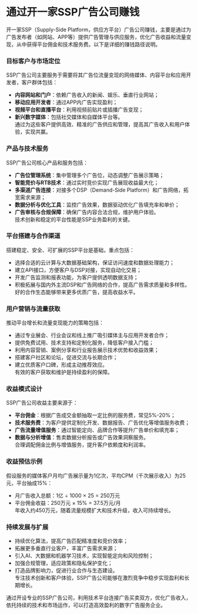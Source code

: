 # 通过开一家SSP广告公司赚钱

开一家SSP（Supply-Side Platform，供应方平台）广告公司赚钱，主要是通过为广告发布者（如网站、APP等）提供广告管理与供应服务，优化广告收益和流量变现，从中获得平台佣金和技术服务费。以下是详细的赚钱路径说明。

### 目标客户与市场定位  
SSP广告公司主要服务于需要将其广告位流量变现的网络媒体、内容平台和应用开发者，客户群体包括：  
* **内容网站和门户**：依赖广告收入的新闻、娱乐、垂直行业网站；  
* **移动应用开发者**：通过APP内广告实现盈利；  
* **视频平台和直播平台**：利用视频前贴片或插播广告变现；  
* **新兴数字媒体**：包括社交媒体和自媒体平台等。  
通过为这些客户提供高效、精准的广告供应和管理，提高其广告收入和用户体验，实现共赢。

### 产品与技术服务  
SSP广告公司核心产品和服务包括：  
* **广告位管理系统**：集中管理多个广告位，动态调整广告展示策略；  
* **智能竞价与RTB技术**：通过实时竞价实现广告展现收益最大化；  
* **多渠道广告连接**：对接多个DSP（Demand-Side Platform）和广告网络，拓宽需求来源；  
* **数据分析与优化工具**：监控广告效果，数据驱动优化广告填充率和单价；  
* **广告审核与合规保障**：确保广告内容合法合规，维护用户体验。  
技术创新和稳定的平台性能是SSP业务盈利的关键。

### 平台搭建与合作渠道  
搭建稳定、安全、可扩展的SSP平台是基础，重点包括：  
* 选择合适的云计算与大数据基础架构，保证访问速度和数据处理能力；  
* 建立API接口，方便客户与DSP对接，实现自动化交易；  
* 开发广告监测和报表功能，为客户提供透明数据支持；  
* 积极拓展与国内外主流DSP和广告网络的合作，提高广告需求质量和多样性。  
好的合作生态能够带来更多优质广告，提高收益水平。

### 用户营销与流量获取  
推动平台增长和流量变现能力的策略包括：  
* 通过专业展会、行业会议和线上推广吸引媒体主与应用开发者合作；  
* 提供免费试用、技术支持和定制化服务，降低客户接入门槛；  
* 利用内容营销、案例分享和行业报告展示技术优势和收益效果；  
* 搭建客户社区和论坛，促进交流与长期合作；  
* 建立优质客户口碑，形成主动推荐效应。  
有效的客户获取和维护是持续盈利的保障。

### 收益模式设计  
SSP广告公司收益主要来源于：  
* **平台佣金**：根据广告成交金额抽取一定比例的服务费，常见5%-20%；  
* **技术服务费**：为客户提供定制化开发、数据报告、广告优化等增值服务收费；  
* **广告流量增值服务**：通过智能定向、品牌合作等提升广告单价和填充率；  
* **数据与分析增值**：售卖数据分析报告或广告效果洞察服务。  
合理调配佣金比例与增值服务，提升客户依赖度和利润率。

### 收益预估示例  
假设服务的媒体客户月均广告展示量为1亿次，平均CPM（千次展示收入）为25元，平台抽成15%：  
* 月广告收入总额：1亿 ÷ 1000 × 25 = 250万元  
* 平台佣金收益：250万元 × 15% = 37.5万元/月  
年收入约450万元，随着流量规模扩大和技术升级，收入可持续增长。

### 持续发展与扩展  
* 持续优化算法，提高广告匹配精准度和竞价效率；  
* 拓展更多垂直行业客户，丰富广告需求来源；  
* 引入AI、大数据和机器学习技术，实现智能定向和风险控制；  
* 加强合规管理，适应政策和隐私保护变化；  
* 打造品牌影响力，促进行业合作与生态建设。  
专注技术创新和客户体验，SSP广告公司能够在激烈竞争中稳步实现盈利和长期增长。

通过开设专业的SSP广告公司，利用技术平台连接广告买卖双方，优化广告收入，依托持续的技术和市场运作，可以打造高效盈利的数字广告服务企业。